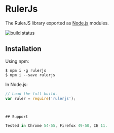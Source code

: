 # RulerJs

The RulerJS library exported as [Node.js](https://nodejs.org/) modules.

![build status](https://img.shields.io/travis/hajjiTarik/objArr/master.svg?style=flat-square)


## Installation

Using npm:
```shell
$ npm i -g rulerjs
$ npm i --save rulerjs
```

In Node.js:
```js
// Load the full build.
var ruler = require('rulerjs');



## Support

Tested in Chrome 54-55, Firefox 49-50, IE 11.

